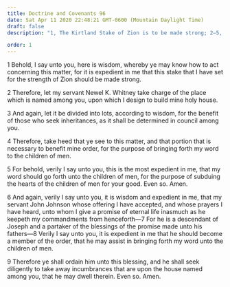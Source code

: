 ```yaml
---
title: Doctrine and Covenants 96
date: Sat Apr 11 2020 22:48:21 GMT-0600 (Mountain Daylight Time)
draft: false
description: "1, The Kirtland Stake of Zion is to be made strong; 2–5, The bishop is to divide the inheritances for the Saints; 6–9, John Johnson is to be a member of the united order."

order: 1
---
```

    
1 Behold, I say unto you, here is wisdom, whereby ye may know how to act concerning this matter, for it is expedient in me that this stake that I have set for the strength of Zion should be made strong.

2 Therefore, let my servant Newel K. Whitney take charge of the place which is named among you, upon which I design to build mine holy house.

3 And again, let it be divided into lots, according to wisdom, for the benefit of those who seek inheritances, as it shall be determined in council among you.

4 Therefore, take heed that ye see to this matter, and that portion that is necessary to benefit mine order, for the purpose of bringing forth my word to the children of men.

5 For behold, verily I say unto you, this is the most expedient in me, that my word should go forth unto the children of men, for the purpose of subduing the hearts of the children of men for your good. Even so. Amen.

6 And again, verily I say unto you, it is wisdom and expedient in me, that my servant John Johnson whose offering I have accepted, and whose prayers I have heard, unto whom I give a promise of eternal life inasmuch as he keepeth my commandments from henceforth—7 For he is a descendant of Joseph and a partaker of the blessings of the promise made unto his fathers—8 Verily I say unto you, it is expedient in me that he should become a member of the order, that he may assist in bringing forth my word unto the children of men.

9 Therefore ye shall ordain him unto this blessing, and he shall seek diligently to take away incumbrances that are upon the house named among you, that he may dwell therein. Even so. Amen.
